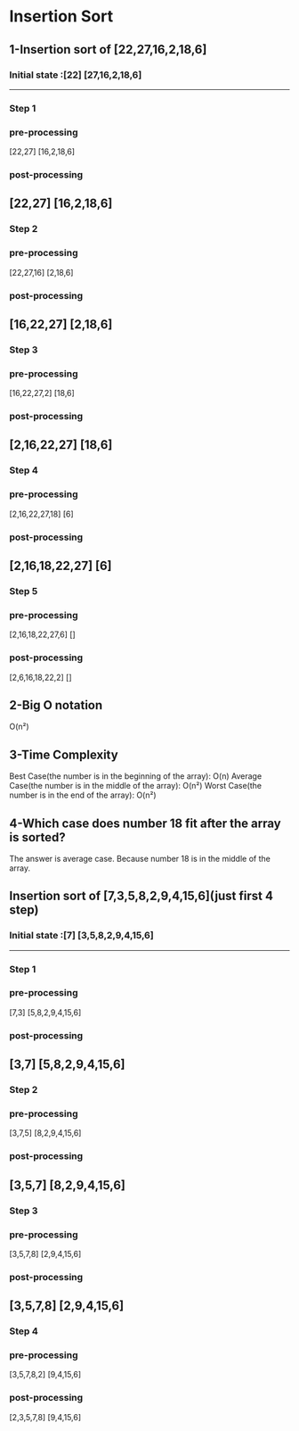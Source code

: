 # Insertion Sort
## **1-Insertion sort of [22,27,16,2,18,6]**
### Initial state :[22] [27,16,2,18,6]
---
### Step 1
### pre-processing
[22,27] [16,2,18,6]
### post-processing
[22,27] [16,2,18,6]
---
### Step 2
### pre-processing
[22,27,16] [2,18,6]
### post-processing
[16,22,27] [2,18,6]
---
### Step 3
### pre-processing
[16,22,27,2] [18,6]
### post-processing
[2,16,22,27] [18,6]
---
### Step 4
### pre-processing
[2,16,22,27,18] [6]
### post-processing
[2,16,18,22,27] [6]
---
### Step 5
### pre-processing
[2,16,18,22,27,6] []
### post-processing
[2,6,16,18,22,2] []

## **2-Big O notation**
O(n²)

## **3-Time Complexity**
Best Case(the number is in the beginning of the array): O(n)
Average Case(the number is in the middle of the array): O(n²)
Worst Case(the number is in the end of the array): O(n²)

## **4-Which case does number 18 fit after the array is sorted?**
The answer is average case. Because number 18 is in the middle of the array.

## **Insertion sort of [7,3,5,8,2,9,4,15,6](just first 4 step)**
### Initial state :[7] [3,5,8,2,9,4,15,6]
---
### Step 1
### pre-processing
[7,3] [5,8,2,9,4,15,6]
### post-processing
[3,7] [5,8,2,9,4,15,6]
---
### Step 2
### pre-processing
[3,7,5] [8,2,9,4,15,6]
### post-processing
[3,5,7] [8,2,9,4,15,6]
---
### Step 3
### pre-processing
[3,5,7,8] [2,9,4,15,6]
### post-processing
[3,5,7,8] [2,9,4,15,6]
---
### Step 4
### pre-processing
[3,5,7,8,2] [9,4,15,6]
### post-processing
[2,3,5,7,8] [9,4,15,6]
